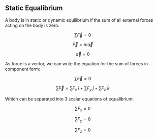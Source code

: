 ## Static Equalibrium

A body is in static or dynamic equilibrium if the sum of all external forces acting on the body is zero. 

$$ \sum \vec{F} = 0 $$

$$ \vec{F} = m\vec{a} $$

$$ \vec{a} = 0 $$

As force is a vector, we can write the equation for the sum of forces in component form:

$$ \sum \vec{F} = 0 $$

$$ \sum \vec{F} = \sum F_x \ \hat{i} + \sum F_y \ \hat{j} + \sum F_z \ \hat{k} $$

Which can be separated into 3 scalar equations of equalibrium:

$$ \sum F_x = 0 $$

$$ \sum F_y = 0 $$

$$ \sum F_z = 0 $$
